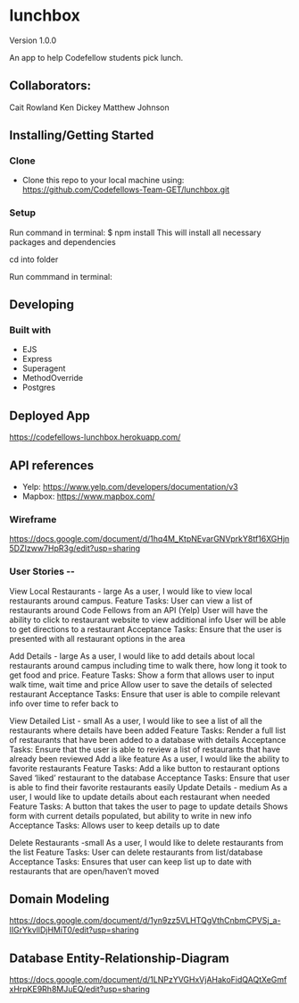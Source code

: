 # lunchbox
Version 1.0.0

An app to help Codefellow students pick lunch. 

## Collaborators:
Cait Rowland
Ken Dickey
Matthew Johnson

## Installing/Getting Started 

### Clone
* Clone this repo to your local machine using: https://github.com/Codefellows-Team-GET/lunchbox.git

### Setup
Run command in terminal: 
$ npm install 
This will install all necessary packages and dependencies 

cd into folder

Run commmand in terminal: 


## Developing 
### Built with
* EJS
* Express
* Superagent
* MethodOverride 
* Postgres

## Deployed App
https://codefellows-lunchbox.herokuapp.com/

## API references 
* Yelp: https://www.yelp.com/developers/documentation/v3
* Mapbox: https://www.mapbox.com/ 

### Wireframe
https://docs.google.com/document/d/1hq4M_KtpNEvarGNVprkY8tf16XGHjn5DZIzww7HpR3g/edit?usp=sharing

### User Stories --

View Local Restaurants - large
As a user, I would like to view local restaurants around campus.
	Feature Tasks: 
User can view a list of restaurants around Code Fellows from an API (Yelp)
User will have the ability to click to restaurant website to view additional info
User will be able to get directions to a restaurant 
	Acceptance Tasks: 
Ensure that the user is presented with all restaurant options in the area

Add Details - large
As a user, I would like to add details about local restaurants around campus including time to walk there, how long it took to get food and price. 
	Feature Tasks: 
Show a form that allows user to input walk time, wait time and price
Allow user to save the details of selected restaurant 
	Acceptance Tasks: 
Ensure that user is able to compile relevant info over time to refer back to

View Detailed List - small 
As a user, I would like to see a list of all the restaurants where details have been added 
	Feature Tasks: 
Render a full list of restaurants that have been added to a database with details 
	Acceptance Tasks: 
Ensure that the user is able to review a list of restaurants that have already been reviewed 
Add a like feature 
As a user, I would like the ability to favorite restaurants 
	Feature Tasks: 
Add a like button to restaurant options
Saved ‘liked’ restaurant to the database 
	Acceptance Tasks: 
Ensure that user is able to find their favorite restaurants easily 
Update Details - medium
As a user, I would like to update details about each restaurant when needed
	Feature Tasks: 
A button that takes the user to page to update details 
Shows form with current details populated, but ability to write in new info
	Acceptance Tasks: 
Allows user to keep details up to date 

Delete Restaurants -small 
As a user, I would like to delete restaurants from the list 
	Feature Tasks: 
User can delete restaurants from list/database
	Acceptance Tasks: 
Ensures that user can keep list up to date with restaurants that are open/haven’t moved

## Domain Modeling
https://docs.google.com/document/d/1yn9zz5VLHTQgVthCnbmCPVSj_a-IIGrYkvllDjHMiT0/edit?usp=sharing

## Database Entity-Relationship-Diagram
https://docs.google.com/document/d/1LNPzYVGHxVjAHakoFidQAQtXeGmfxHrpKE9Rh8MJuEQ/edit?usp=sharing





